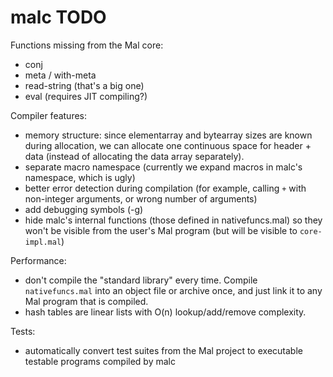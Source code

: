 # malc TODO

Functions missing from the Mal core:

- conj
- meta / with-meta
- read-string (that's a big one)
- eval (requires JIT compiling?)

Compiler features:

- memory structure: since elementarray and bytearray sizes are known during
  allocation, we can allocate one continuous space for header + data (instead
  of allocating the data array separately).
- separate macro namespace (currently we expand macros in malc's namespace,
  which is ugly)
- better error detection during compilation (for example, calling `+` with
  non-integer arguments, or wrong number of arguments)
- add debugging symbols (-g)
- hide malc's internal functions (those defined in nativefuncs.mal) so they
  won't be visible from the user's Mal program (but will be visible to
  `core-impl.mal`)

Performance:

- don't compile the "standard library" every time.  Compile `nativefuncs.mal`
  into an object file or archive once, and just link it to any Mal program that
  is compiled.
- hash tables are linear lists with O(n) lookup/add/remove complexity.

Tests:

- automatically convert test suites from the Mal project to executable testable
  programs compiled by malc
